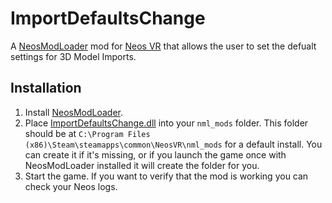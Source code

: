 # ImportDefaultsChange
A [NeosModLoader](https://github.com/zkxs/NeosModLoader) mod for [Neos VR](https://neos.com/) that allows the user to set the defualt settings for 3D Model Imports.

## Installation
1. Install [NeosModLoader](https://github.com/zkxs/NeosModLoader).
2. Place [ImportDefaultsChange.dll](https://github.com/AlexW-578/ImportDefaultsChange/releases/latest/download/ImportDefaultsChange.dll) into your `nml_mods` folder. This folder should be at `C:\Program Files (x86)\Steam\steamapps\common\NeosVR\nml_mods` for a default install. You can create it if it's missing, or if you launch the game once with NeosModLoader installed it will create the folder for you.
3. Start the game. If you want to verify that the mod is working you can check your Neos logs.

